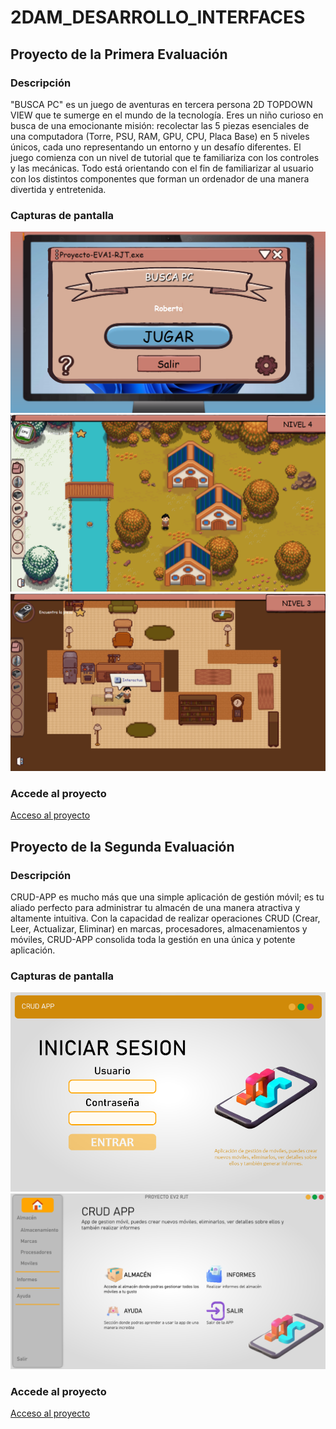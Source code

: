 # 2DAM_DESARROLLO_INTERFACES


## Proyecto de la Primera Evaluación

### Descripción

"BUSCA PC" es un juego de aventuras en tercera persona 2D TOPDOWN 
VIEW que te sumerge en el mundo de la tecnología. Eres un niño curioso 
en busca de una emocionante misión: recolectar las 5 piezas esenciales de 
una computadora (Torre, PSU, RAM, GPU, CPU, Placa Base) en 5 niveles 
únicos, cada uno representando un entorno y un desafío diferentes. El juego 
comienza con un nivel de tutorial que te familiariza con los controles y las 
mecánicas. 
Todo está orientando con el fin de familiarizar al usuario con los distintos 
componentes  que  forman  un  ordenador  de  una  manera  divertida  y 
entretenida.

### Capturas de pantalla

![Captura de pantalla 1](1EVA/PROYECTO%201%20EVA/Imagenes/inicio.png)
![Captura de pantalla 1](1EVA/PROYECTO%201%20EVA/Imagenes/map3.png)
![Captura de pantalla 1](1EVA/PROYECTO%201%20EVA/Imagenes/house.png)

### Accede al proyecto

[Acceso al proyecto](1EVA/PROYECTO%201%20EVA/)

## Proyecto de la Segunda Evaluación

### Descripción

CRUD-APP es mucho más que una simple aplicación de gestión móvil; es tu aliado perfecto 
para administrar tu almacén de una manera atractiva y altamente intuitiva. Con la capacidad 
de  realizar  operaciones  CRUD  (Crear,  Leer,  Actualizar,  Eliminar)  en  marcas,  procesadores, 
almacenamientos  y  móviles,  CRUD-APP  consolida  toda  la  gestión  en  una  única  y  potente  
aplicación.

### Capturas de pantalla

![Captura de pantalla 1](2EVA/PROYECTO%202%20EVALUACION/PROYECTO-EV2-RJT/CORE/IMAGES/HELP_IMAGES/help_Registration.png)
![Captura de pantalla 2](2EVA/PROYECTO%202%20EVALUACION/PROYECTO-EV2-RJT/CORE/IMAGES/HELP_IMAGES/help_MainWindow.png)

### Accede al proyecto

[Acceso al proyecto](2EVA/PROYECTO%202%20EVALUACION/)